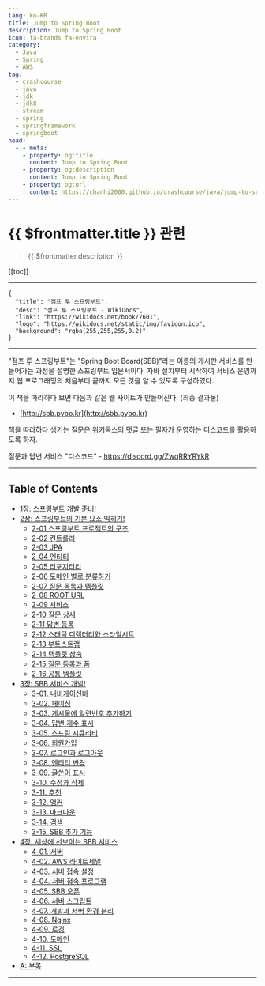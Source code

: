 ```yaml
---
lang: ko-KR
title: Jump to Spring Boot
description: Jump to Spring Boot
icon: fa-brands fa-envira
category:
  - Java
  - Spring
  - AWS
tag: 
  - crashcourse
  - java
  - jdk
  - jdk8
  - stream
  - spring
  - springframework
  - springboot
head:
  - - meta:
    - property: og:title
      content: Jump to Spring Boot
    - property: og:description
      content: Jump to Spring Boot
    - property: og:url
      content: https://chanhi2000.github.io/crashcourse/java/jump-to-spring-boot.html
---
```


# {{ $frontmatter.title }} 관련

> {{ $frontmatter.description }}

[[toc]]

---

```component VPCard
{
  "title": "점프 투 스프링부트",
  "desc": "점프 투 스프링부트 - WikiDocs",
  "link": "https://wikidocs.net/book/7601",
  "logo": "https://wikidocs.net/static/img/favicon.ico",
  "background": "rgba(255,255,255,0.2)"
}
```

---

"점프 투 스프링부트"는 "Spring Boot Board(SBB)"라는 이름의 게시판 서비스를 만들어가는 과정을 설명한 스프링부트 입문서이다. 자바 설치부터 시작하여 서비스 운영까지 웹 프로그래밍의 처음부터 끝까지 모든 것을 알 수 있도록 구성하였다.

이 책을 따라하다 보면 다음과 같은 웹 사이트가 만들어진다. (최종 결과물)

- [http://sbb.pybo.kr](http://sbb.pybo.kr)

책을 따라하다 생기는 질문은 위키독스의 댓글 또는 필자가 운영하는 디스코드를 활용하도록 하자.

질문과 답변 서비스 "디스코드" - https://discord.gg/ZwqRRYRYkR

---

## Table of Contents

- [1장: 스프링부트 개발 준비!](01.md)
- [2장: 스프링부트의 기본 요소 익히기!](02.md)
  - [2-01 스프링부트 프로젝트의 구조](02A.md)
  - [2-02 컨트롤러](02B.md)
  - [2-03 JPA](02C.md)
  - [2-04 엔티티](02D.md)
  - [2-05 리포지터리](02E.md)
  - [2-06 도메인 별로 분류하기](02F.md)
  - [2-07 질문 목록과 템플릿](02G.md)
  - [2-08 ROOT URL](02H.md)
  - [2-09 서비스](02I.md)
  - [2-10 질문 상세](02J.md)
  - [2-11 답변 등록](02K.md)
  - [2-12 스태틱 디렉터리와 스타일시트](02L.md)
  - [2-13 부트스트랩](02M.md)
  - [2-14 템플릿 상속](02N.md)
  - [2-15 질문 등록과 폼](02O.md)
  - [2-16 공통 템플릿](02P.md)
- [3장: SBB 서비스 개발!](03.md)
  - [3-01. 내비게이션바](03A.md)
  - [3-02. 페이징](03B.md)
  - [3-03. 게시물에 일련번호 추가하기](03C.md)
  - [3-04. 답변 개수 표시](03D.md)
  - [3-05. 스프링 시큐리티](03E.md)
  - [3-06. 회원가입](03F.md)
  - [3-07. 로그인과 로그아웃](03G.md)
  - [3-08. 엔티티 변경](03H.md)
  - [3-09. 글쓴이 표시](03I.md)
  - [3-10. 수정과 삭제](03J.md)
  - [3-11. 추천](03K.md)
  - [3-12. 앵커](03L.md)
  - [3-13. 마크다운](03M.md)
  - [3-14. 검색](03N.md)
  - [3-15. SBB 추가 기능](03O.md)
- [4장: 세상에 선보이는 SBB 서비스](04.md)
  - [4-01. 서버](04A.md)
  - [4-02. AWS 라이트세일](04B.md)
  - [4-03. 서버 접속 설정](04C.md)
  - [4-04. 서버 접속 프로그램](04.md)
  - [4-05. SBB 오픈](04E.md)
  - [4-06. 서버 스크립트](04F.md)
  - [4-07. 개발과 서버 환경 분리](04G.md)
  - [4-08. Nginx](04H.md)
  - [4-09. 로깅](04I.md)
  - [4-10. 도메인](04J.md)
  - [4-11. SSL](04K.md)
  - [4-12. PostgreSQL](04L.md)
- [A: 부록](a.md)

---

<TagLinks />